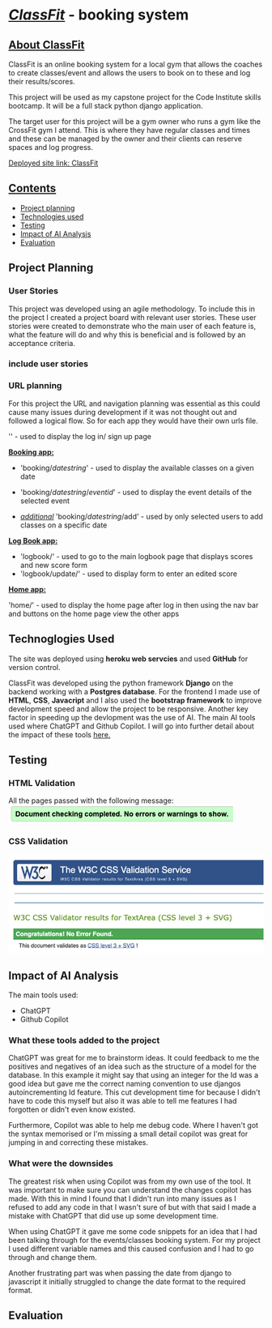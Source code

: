 # <ins>*ClassFit*</ins> - booking system

## <ins>About ClassFit</ins>
ClassFit is an online booking system for a local gym that allows the coaches to create classes/event and allows the users to book on to these and log their results/scores.

This project will be used as my capstone project for the Code Institute skills bootcamp. It will be a full stack python django application.

The target user for this project will be a gym owner who runs a gym like the CrossFit gym I attend. This is where they have regular classes and times and these can be managed by the owner and their clients can reserve spaces and log progress.

<ins>Deployed site link: </ins>[ClassFit](https://classfit-9bcca60104a7.herokuapp.com/)

## <ins>Contents</ins>

- [Project planning](#project-planning)
- [Technologies used](#technoglogies-used)
- [Testing](#testing)
- [Impact of AI Analysis](#impact-of-ai-analysis)
- [Evaluation](#evaluation)


## Project Planning

### User Stories

This project was developed using an agile methodology. To include this in the project I created a project board with relevant user stories.
These user stories were created to demonstrate who the main user of each feature is, what the feature will do and why this is beneficial and is followed by an acceptance criteria.


### include user stories

### URL planning

For this project the URL and navigation planning was essential as this could cause many issues during development if it was not thought out and followed a logical flow. So for each app they would have their own urls file.

'' - used to display the log in/ sign up page

<ins>**Booking app:**</ins>

- 'booking/*datestring*' - used to display the available classes on a given date
- 'booking/*datestring*/*eventid*' - used to display the event details of the selected event

- <ins>*additional*</ins> 'booking/*datestring*/add' - used by only selected users to add classes on a specific date

<ins>**Log Book app:**</ins>

- 'logbook/' - used to go to the main logbook page that displays scores and new score form
- 'logbook/update/' - used to display form to enter an edited score

<ins>**Home app:**</ins>

'home/' - used to display the home page after log in then using the nav bar and buttons on the home page view the other apps


## Technoglogies Used

The site was deployed using **heroku web servcies** and used **GitHub** for version control.

ClassFit was developed using the python framework **Django** on the backend working with a **Postgres database**. For the frontend I made use of **HTML**, **CSS**, **Javacript** and I also used the **bootstrap framework** to improve development speed and allow the project to be responsive. Another key factor in speeding up the devlopment was the use of AI. The main AI tools used where ChatGPT and Github Copilot. I will go into further detail about the impact of these tools [here.](#impact-of-ai-analysis)



## Testing

### HTML Validation
All the pages passed with the following message:
![image](readMe-images/HTML-validation.png)

### CSS Validation 

![image](readMe-images/CSS-validation.png)














## Impact of AI Analysis

The main tools used:

 - ChatGPT
 - Github Copilot

 ### What these tools added to the project

 ChatGPT was great for me to brainstorm ideas. It could feedback to me the positives and negatives of an idea such as the structure of a model for the database. In this example it might say that using an integer for the Id was a good idea but gave me the correct naming convention to use djangos autoincrementing Id feature. This cut development time for because I didn't have to code this myself but also it was able to tell me features I had forgotten or didn't even know existed.

 Furthermore, Copilot was able to help me debug code. Where I haven't got the syntax memorised or I'm missing a small detail copilot was great for jumping in and correcting these mistakes.

 ### What were the downsides

 The greatest risk when using Copilot was from my own use of the tool. It was important to make sure you can understand the changes copilot has made. With this in mind I found that I didn't run into many issues as I refused to add any code in that I wasn't sure of but with that said I made a mistake with ChatGPT that did use up some development time.

 When using ChatGPT it gave me some code snippets for an idea that I had been talking through for the events/classes booking system. For my project I used different variable names and this caused confusion and I had to go through and change them.

 Another frustrating part was when passing the date from django to javascript it initially struggled to change the date format to the required format.


 ## Evaluation
